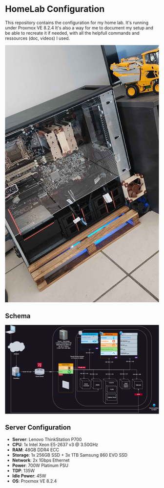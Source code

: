 # HomeLab Configuration

This repository contains the configuration for my home lab. It's running under Proxmox VE 8.2.4
It's also a way for me to document my setup and be able to recreate it if needed, with all the helpfull commands and ressources (doc, videos) I used.

![HomeLab](res/homelab.jpg)

## Schema

![HomeLab Schema](res/HomeLab.drawio.png)

## Server Configuration

- **Server**: Lenovo ThinkStation P700
- **CPU**: 1x Intel Xeon E5-2637 v3 @ 3.50GHz
- **RAM**: 48GB DDR4 ECC
- **Storage**: 1x 256GB SSD + 3x 1TB Samsung 860 EVO SSD
- **Network**: 2x 1Gbps Ethernet
- **Power**: 700W Platinum PSU
- **TDP**: 135W
- **Idle Power**: 45W
- **OS**: Proxmox VE 8.2.4
